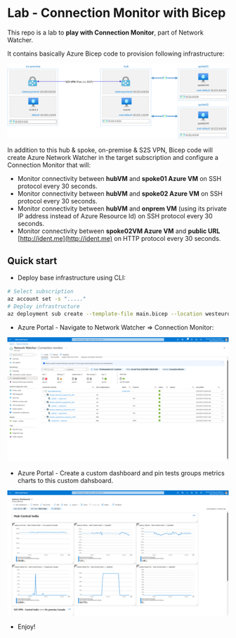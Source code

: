# Lab - Connection Monitor with Bicep

This repo is a lab to **play with Connection Monitor**, part of Network Watcher.

It contains basically Azure Bicep code to provision following infrastructure:

![Architecture](docs/architecture.png)

In addition to this hub & spoke, on-premise & S2S VPN, Bicep code will create Azure Network Watcher in the target subscription and configure a Connection Monitor that will:

* Monitor connectivity between **hubVM** and **spoke01 Azure VM** on SSH protocol every 30 seconds.
* Monitor connectivity between **hubVM** and **spoke02 Azure VM** on SSH protocol every 30 seconds.
* Monitor connectivity between **hubVM** and **onprem VM** (using its private IP address instead of Azure Resource Id) on SSH protocol every 30 seconds.
* Monitor connectivity between **spoke02VM Azure VM** and **public URL** [http://ident.me](http://ident.me) on HTTP protocol every 30 seconds. 

## Quick start

* Deploy base infrastructure using CLI:
```bash
# Select subscription
az account set -s "....."
# Deploy infrastructure
az deployment sub create --template-file main.bicep --location westeurope
``` 

* Azure Portal - Navigate to Network Watcher => Connection Monitor:

![Connection Monitor](docs/connectionmonitor.png)

* Azure Portal - Create a custom dashboard and pin tests groups metrics charts to this custom dahsboard.

![Dashboard](docs/dashboard.png)

* Enjoy!


